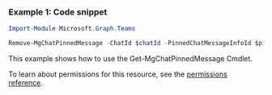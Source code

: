 ### Example 1: Code snippet

```powershellImport-Module Microsoft.Graph.Teams

Remove-MgChatPinnedMessage -ChatId $chatId -PinnedChatMessageInfoId $pinnedChatMessageInfoId
```
This example shows how to use the Get-MgChatPinnedMessage Cmdlet.
To learn about permissions for this resource, see the [permissions reference](/graph/permissions-reference).

